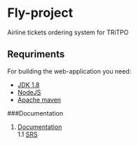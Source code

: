 # Fly-project
Airline tickets ordering system for TRiTPO
## Requriments
For building the web-application you need:

- [JDK 1.8](http://www.oracle.com/technetwork/java/javase/downloads/jdk8-downloads-2133151.html)
- [NodeJS](https://nodejs.org)
- [Apache maven](https://maven.apache.org/) 

###Documentation
1. [Documentation](https://github.com/MaximUlianov/Fly-project/tree/master/documentation) <br>
  1.1 [SRS](https://github.com/MaximUlianov/Fly-project/blob/master/documentation/SoftwareRequirmentsSpecification.md) <br>
 
